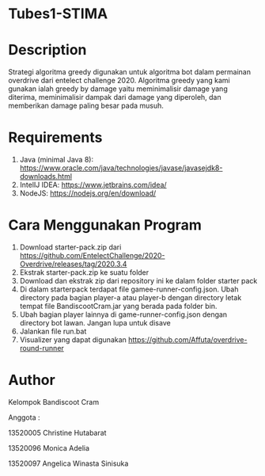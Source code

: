 # Tubes1-STIMA

# Description
Strategi algoritma greedy digunakan untuk algoritma bot dalam permainan overdrive dari entelect challenge 2020. Algoritma greedy yang kami gunakan ialah greedy by damage yaitu meminimalisir damage yang diterima, meminimalisir dampak dari damage yang diperoleh, dan memberikan damage paling besar pada musuh.

# Requirements
1. Java (minimal Java 8): https://www.oracle.com/java/technologies/javase/javasejdk8-downloads.html
2. IntelIJ IDEA: https://www.jetbrains.com/idea/
3. NodeJS: https://nodejs.org/en/download/

# Cara Menggunakan Program
1. Download starter-pack.zip dari https://github.com/EntelectChallenge/2020-Overdrive/releases/tag/2020.3.4
2. Ekstrak starter-pack.zip ke suatu folder
3. Download dan ekstrak zip dari repository ini ke dalam folder starter pack
4. Di dalam starterpack terdapat file gamee-runner-config.json. Ubah directory pada bagian player-a atau player-b dengan directory letak tempat file BandiscootCram.jar yang berada pada folder bin.
5. Ubah bagian player lainnya di game-runner-config.json dengan directory bot lawan. Jangan lupa untuk disave
6. Jalankan file run.bat
7. Visualizer yang dapat digunakan https://github.com/Affuta/overdrive-round-runner

# Author
Kelompok Bandiscoot Cram

Anggota :

13520005 Christine Hutabarat

13520096 Monica Adelia

13520097 Angelica Winasta Sinisuka